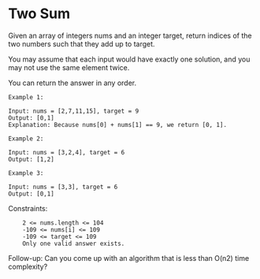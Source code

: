 # Two Sum


Given an array of integers nums and an integer target, return indices of the two numbers such that they add up to target.

You may assume that each input would have exactly one solution, and you may not use the same element twice.

You can return the answer in any order.

 
```log
Example 1:

Input: nums = [2,7,11,15], target = 9
Output: [0,1]
Explanation: Because nums[0] + nums[1] == 9, we return [0, 1].

Example 2:

Input: nums = [3,2,4], target = 6
Output: [1,2]

Example 3:

Input: nums = [3,3], target = 6
Output: [0,1]
```
 

Constraints:
```log
    2 <= nums.length <= 104
    -109 <= nums[i] <= 109
    -109 <= target <= 109
    Only one valid answer exists.
```

 
Follow-up: Can you come up with an algorithm that is less than O(n2) time complexity?